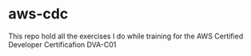 # aws-cdc
This repo hold all the exercises I do while training for the AWS Certified Developer Certificafion DVA-C01
